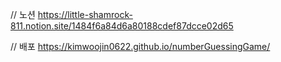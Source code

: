 // 노션 https://little-shamrock-811.notion.site/1484f6a84d6a80188cdef87dcce02d65

// 배포 https://kimwoojin0622.github.io/numberGuessingGame/
